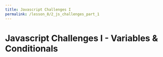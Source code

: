```yaml
---
title: Javascript Challenges I
permalink: /lesson_8/2_js_challenges_part_1
---
```


# Javascript Challenges I - Variables & Conditionals
